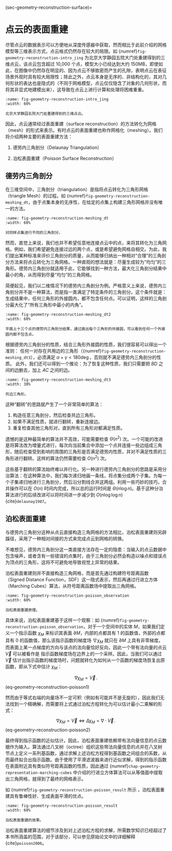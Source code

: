 (sec-geometry-reconstruction-surface)=
# 点云的表面重建

尽管点云的数据表示可以方便地从深度传感器中获取，然而相比于此前介绍的网格模型等三维表示方式，点云格式仍然存在较大的局限。如 {numref}`fig-geometry-reconstruction-intro_jing` 为北京大学静园五院大门处重建得到的三维点云，该点云包含超过 10,000 个点，模型大小已经达到大约 150MB，即使如此，在图像中仍然存在明显的、因为点云不够致密而产生的孔隙，表明点云在表征场景外观时具有较大局限性；除此之外，点云本身是无序的、非结构化的，其对几何形状的表达也是隐式的（不同于网格模型，点云仅仅隐含了对象的几何形状，而将其非显式地建模出来），这导致在点云上进行计算和处理将困难重重。

```{figure} fig/JingGate.png
:name: fig-geometry-reconstruction-intro_jing
:width: 60%

北京大学静园五院大门处重建得到的三维点云。
```

因此，点云通常经过表面重建（surface reconstruction）的方法转化为网格（mesh）的形式来表示。有时点云的表面重建也称作网格化（meshing）。我们将介绍两种主要的表面重建方法：

1. 德劳内三角剖分（Delaunay Triangulation）

2. 泊松表面重建（Poisson Surface Reconstruction）


## 德劳内三角剖分

在三维空间中，三角剖分（triangulation）是指将点云转化为三角形网格（triangle Mesh）的过程。如 {numref}`fig-geometry-reconstruction-meshing_dt`，由于点集本身的无序性，在给定的点集上构建三角形网格并没有唯一的方法。

```{figure} fig/delaunay-1.png
:name: fig-geometry-reconstruction-meshing_dt
:width: 60%

对同样点集进行不同的三角剖分。
```

然而，直觉上来说，我们也并不希望任意地连接点云中的点，来将其转化为三角网格。例如，我们希望避免连接过远的两个点，或是希望避免网格自相交。为此，我们提出某种标准来评价三角剖分的质量，从而能够归纳出一种相对“合理”的三角剖分方法来将点云转化为三角网格。一种直观的想法就是：尽量生成较为“均匀”的三角形。德劳内三角剖分就适用于此，它能够找到一种方法，最大化三角剖分结果中最小的角，从而得到尽量“均匀”的三角网格。

简便起见，我们以二维情况下的德劳内三角剖分为例。严格意义上来说，德劳内三角剖分并不是一种算法，而是指一类满足了特定条件的三角剖分。这个条件就是：生成结果中，任何三角形的外接圆内，都不包含任何点。可以证明，这样的三角剖分最大化了“所有三角形中最小的内角”。

```{figure} fig/delaunay-2.png
:name: fig-geometry-reconstruction-meshing_dt2
:width: 60%

平面上十三个点的德劳内三角剖分结果，通过画出每个三角形的外接圆，可以看到任何一个外接圆内都不包含点。
```

根据德劳内三角剖分的性质，结合三角形外接圆的性质，我们很容易可以得出一个准则：
任何一对存在共用边的三角形（{numref}`fig-geometry-reconstruction-meshing_dt3`），必须满足 $\alpha+\gamma<180\deg$，否则就不满足德劳内三角剖分的性质。
此外，我们还可以得到一个推论：为了恢复这种性质，我们只需要把 $BD$ 之间的边删去，加上 $AC$ 之间的边。

```{figure} fig/delaunay-3.png
:name: fig-geometry-reconstruction-meshing_dt3
:width: 30%

共边三角形。
```

这种“翻转”的思路就产生了一个非常简单的算法：

1. 构造任意三角剖分，然后检查共边三角形。
2. 如果不满足性质，就进行翻转，重新连接边。
3. 重复检查其他三角形对，直到所有三角形对都满足性质。

遗憾的是这种最简单的算法并不高效，可能需要检查 $\Theta(n^2)$ 次。一个可能的改进是将算法改为增量式进行，每次向当前集合中添加一个点并连接一些边组成三角形，随后检查受到影响的周围的三角形是否满足德劳内性质，并对不满足性质的三角形进行翻转。这样的算法仍然需要检查 $O(n^2)$ 次。

这些基于翻转的算法始终难以并行化。另一种进行德劳内三角剖分的思路是采用分治算法：在这种算法中，我们每次递归地画一条线，将点集分成两个子集。为每一个子集递归地进行三角剖分，然后沿分割线合并这两组。利用一些巧妙的技巧，合并操作可以在 $O(n)$ 时间内完成，所以总的运行时间是 $\Theta(n\log n)$。基于这种分治算法进行的后续改进可以将时间进一步减少到 $O(n\log\log n)$ {cite}`delaunay1987`。


## 泊松表面重建

与德劳内三角剖分这种从点云直接构造三角网格的方法相比，泊松表面重建则另辟蹊径，采用了一种相对间接的方式来完成点云到网格的转换。

不难想见，德劳内三角剖分这一类直接方法存在一定的隐患：当输入的点云数据中包含噪声，或者含有一些错误的点集时，由于三角剖分必然会构造以噪点和错误点为顶点的三角形，这将不可避免地导致视觉上异常的结果。

泊松表面重建则并不直接构造三角网格，而是首先通过构建符号距离函数（Signed Distance Function，SDF）这一隐式表示，然后再通过行进立方体（Marching Cubes）算法，从符号距离函数场中提取出三角网格。

```{figure} fig/poisson-1.png
:name: fig-geometry-reconstruction-poisson_observation
:width: 60%

泊松表面重建原理。
```

具体来说，泊松表面重建基于这样一个观察：如 {numref}`fig-geometry-reconstruction-poisson_observation`，对于一个空间中的实体 $M$，如果我们定义一个指示函数 $\chi_M$ 来标识其表面 $\partial M$，内部的点都具有 $1$ 的函数值，外部的点都具有 $0$ 的函数值，那么该指示函数的梯度场 $\nabla \chi_M$ 就只在 $\partial M$ 上具有非零梯度。而表面上某一点梯度的方向与该点的法向量恰好反向，因此一个带有法向量的点云 $\vec V$ 可以被看作是 指示函数梯度场在边界上的一个采样。因此，当我们可以通过 $\vec V$ 估计出指示函数的梯度场时，问题就转化为如何从一个函数的梯度场恢复出原函数，即从下式中估计 $\chi_M$：

$$
\nabla\chi_M = \vec V\,.
$$ (eq-geometry-reconstruction-poisson1)

然而由于等式右端的向量场不一定可积（例如有可能并不是无旋的），因此我们无法找到一个精确解，而需要将上式通过泊松方程转化为可以估计最小二乘解的形式：

$$
\nabla\chi_M = \vec V \Leftrightarrow \Delta\chi_M = \nabla\cdot\vec V\,.
$$ (eq-geometry-reconstruction-poisson2)

最终得到指示函数的近似估计。因此，泊松表面重建依赖带有法向量信息的点云数据作为输入。算法通过八叉树（octree）组织这些带法向量信息的点并在八叉树节点上定义一系列基函数，通过求解上述泊松方程得到基函数之间组合的系数，从而最终拟合出指示函数。由于使用了平滑滤波器来进行近似求解，得到的指示函数在表面附近具有类似符号距离函数的性质，因此通过 {numref}`chap-geometry-representation-marching-cubes` 中介绍的行进立方体算法可以从等值面中提取出三角网格，就得到了最终的网格表示。

如 {numref}`fig-geometry-reconstruction-poisson_result` 所示 ，泊松表面重建具有鲁棒性好、生成表面平滑的优点。

```{figure} fig/poisson-2.png
:name: fig-geometry-reconstruction-poisson_result
:width: 60%

泊松表面重建的效果。
```

泊松表面重建算法的细节涉及到对上述泊松方程的求解，所需数学知识已经超过了本书所涵盖的范围，对于该部分，可以参见原始论文中的详细解释 {cite}`poisson2006`。



